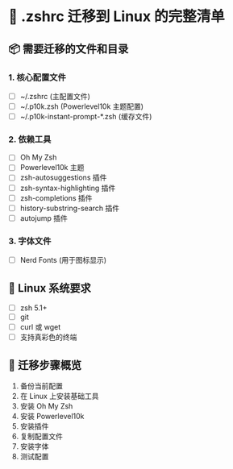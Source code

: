 # 🚀 .zshrc 迁移到 Linux 的完整清单

## 📦 需要迁移的文件和目录

### 1. 核心配置文件
- [ ] ~/.zshrc (主配置文件)
- [ ] ~/.p10k.zsh (Powerlevel10k 主题配置)
- [ ] ~/.p10k-instant-prompt-*.zsh (缓存文件)

### 2. 依赖工具
- [ ] Oh My Zsh
- [ ] Powerlevel10k 主题
- [ ] zsh-autosuggestions 插件
- [ ] zsh-syntax-highlighting 插件
- [ ] zsh-completions 插件
- [ ] history-substring-search 插件
- [ ] autojump 插件

### 3. 字体文件
- [ ] Nerd Fonts (用于图标显示)

## 🔧 Linux 系统要求
- [ ] zsh 5.1+ 
- [ ] git
- [ ] curl 或 wget
- [ ] 支持真彩色的终端

## 📝 迁移步骤概览
1. 备份当前配置
2. 在 Linux 上安装基础工具
3. 安装 Oh My Zsh
4. 安装 Powerlevel10k
5. 安装插件
6. 复制配置文件
7. 安装字体
8. 测试配置

